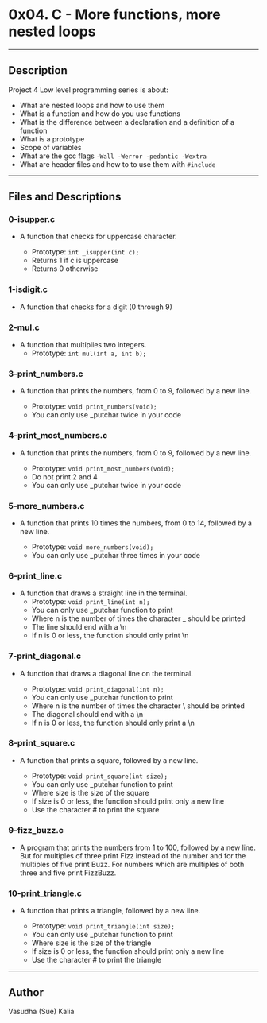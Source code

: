 # 0x04. C - More functions, more nested loops
---
## Description

Project 4 Low level programming series is about:
* What are nested loops and how to use them
* What is a function and how do you use functions
* What is the difference between a declaration and a definition of a function
* What is a prototype
* Scope of variables
* What are the gcc flags ```-Wall -Werror -pedantic -Wextra```
* What are header files and how to to use them with ```#include```
---
## Files and Descriptions

### 0-isupper.c
* A function that checks for uppercase character.

    * Prototype: ```int _isupper(int c);```
    * Returns 1 if c is uppercase
    * Returns 0 otherwise

### 1-isdigit.c
* A function that checks for a digit (0 through 9)

### 2-mul.c
* A function that multiplies two integers.
    * Prototype: ```int mul(int a, int b);```

### 3-print_numbers.c
* A function that prints the numbers, from 0 to 9, followed by a new line.

    * Prototype: ```void print_numbers(void);```
    * You can only use _putchar twice in your code

### 4-print_most_numbers.c
* A function that prints the numbers, from 0 to 9, followed by a new line.

    * Prototype: ```void print_most_numbers(void);```
    * Do not print 2 and 4
    * You can only use _putchar twice in your code

### 5-more_numbers.c
* A function that prints 10 times the numbers, from 0 to 14, followed by a new line.

    * Prototype: ```void more_numbers(void);```
    * You can only use _putchar three times in your code

### 6-print_line.c
* A function that draws a straight line in the terminal.
    * Prototype: ```void print_line(int n);```
    * You can only use _putchar function to print
    * Where n is the number of times the character _ should be printed
    * The line should end with a \n
    * If n is 0 or less, the function should only print \n

### 7-print_diagonal.c
* A function that draws a diagonal line on the terminal.

    * Prototype: ```void print_diagonal(int n);```
    * You can only use _putchar function to print
    * Where n is the number of times the character \ should be printed
    * The diagonal should end with a \n
    * If n is 0 or less, the function should only print a \n

### 8-print_square.c
* A function that prints a square, followed by a new line.

    * Prototype: ```void print_square(int size);```
    * You can only use _putchar function to print
    * Where size is the size of the square
    * If size is 0 or less, the function should print only a new line
    * Use the character # to print the square

### 9-fizz_buzz.c
* A program that prints the numbers from 1 to 100, followed by a new line. But for multiples of three print Fizz instead of the number and for the multiples of five print Buzz. For numbers which are multiples of both three and five print FizzBuzz.

### 10-print_triangle.c
* A function that prints a triangle, followed by a new line.

    * Prototype: ```void print_triangle(int size);```
    * You can only use _putchar function to print
    * Where size is the size of the triangle
    * If size is 0 or less, the function should print only a new line
    * Use the character # to print the triangle
---
## Author
Vasudha (Sue) Kalia 
